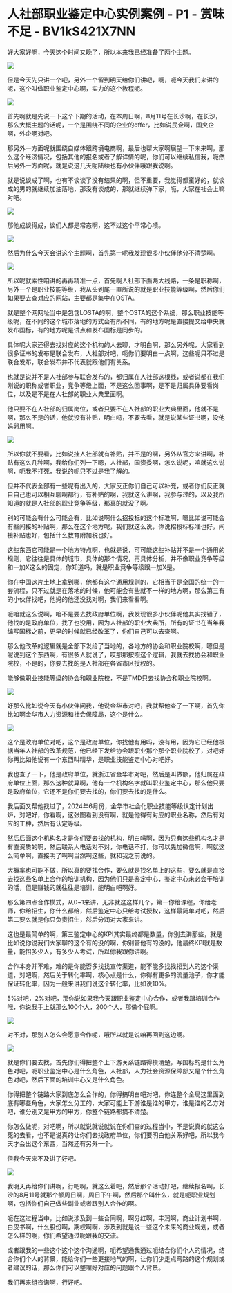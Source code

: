 # 人社部职业鉴定中心实例案例 - P1 - 赏味不足 - BV1kS421X7NN

好大家好啊，今天这个时间又晚了，所以本来我已经准备了两个主题。

![](img/7b760ff1e139c853075b9d51111b07ae_1.png)

但是今天先只讲一个吧，另外一个留到明天给你们讲吧，啊，呃今天我们来讲的呢，这个叫做职业鉴定中心啊，实力的这个教程呃。



![](img/7b760ff1e139c853075b9d51111b07ae_3.png)

首先啊就是先说一下这个下期的活动，在本周日啊，8月11号在长沙啊，在长沙，那么大概主题的话呢，一个是围绕不同的企业的offer，比如说民企啊，国央企啊，外企啊对吧。

那另外一方面呢就围绕自媒体跟跨境电商啊，最后也帮大家啊展望一下未来啊，那么这个经济情况，包括其他的报名或者了解详情的呢，你们可以继续私信我，呃然后另外一方面呢，就是说这几天呢陆续也有小伙伴哦跟我说啊。

就是说谈成了啊，也有不谈谈了没有结果的啊，但不重要，我觉得都蛮好的，就谈成的男的就继续加油落地，那没有谈成的，那就继续弹下家，呃，大家在社会上嘛对吧。



![](img/7b760ff1e139c853075b9d51111b07ae_5.png)

那他成谈得成，谈们人都是常态啊，这不过这个平常心啧。

![](img/7b760ff1e139c853075b9d51111b07ae_7.png)

然后为什么今天会讲这个主题啊，首先第一呢我发现很多小伙伴他分不清楚啊。

![](img/7b760ff1e139c853075b9d51111b07ae_9.png)

所以呢就索性咱讲的再再精准一点，首先啊人社部下面两大线路，一条是职称啊，另外一个是职业技能等级，我从头到尾一直所说的就是职业技能等级啊，然后你们如果要去查对应的网站，主要都是集中在OSTA。

就是整个网网址当中是包含LOSTA的啊，整个OSTA的这个系统，那么职业技能等级呢，在不同的这个城市落地的方式会有所不同，有的地方呢是直接提交给中央就发布国标，有的地方呢是试点和发布国标是同步的。

具体呢大家还得去找对应的这个机构的人去聊，才明白啊，那么另外呢，大家看到很多证书的发布是联合发布，人社部对吧，呃你们要明白一点啊，这些呢只不过是联合发布，联合发布并不代表就跟他们有关系。

也就是说并不是人社部参与联合发布的，都归属在人社部这根线，或者说都在我们刚说的职称或者职业，竞争等级上面，不是这么回事啊，是不是归属具体要看岗位，以及是不是在人社部的职业大典里面啊。

他只要不在人社部的归属岗位，或者只要不在人社部的职业大典里面，他就不是啊，那么不是的话，他就没有补贴，明白吗，不要去看，就是说某些证书啊，没他妈卵用啊。



![](img/7b760ff1e139c853075b9d51111b07ae_11.png)

所以你就不要看，比如说挂人社部就有补贴，并不是的啊，另外从官方来讲啊，补贴有这么几种啊，我给你们列一下嗯，人社部，国资委啊，怎么说呢，咱就这么说啊，呃我不打死，我说的呢只不过是我了解的。

但并不代表全部有一些呢有出入的，大家反正你们自己可以补充，或者你们反正就自自己也可以相互聊啊都行，有补贴的啊，我就这么讲啊，我参与过的，以及我所知道的就是人社部的职业竞争等级，那真的就没了啊。

别的可能会有什么可能会有，比如说啊什么招投标的这个标准啊，嗯比如说可能会有些间接的补贴啊，那么在这个地方呢，我们就这么说，你说招投标标准也好，间接补贴也好，包括什么教育附加税也好。

这些东西它可能是一个地方特点啊，也就是说，可可能这些补贴并不是一个通用的规则，它往往是具体的城市，具体的那个情况，再具体分析，并不像职业竞争等级和一加X这么的固定，你知道吗，就是职业竞争等级跟一加X是。

你在中国这片土地上拿到哪，他都有这个通用规则的，它相当于是全国的统一的一套流程，只不过就是在落地的时候，他可能会有些就不一样的地方啊，那么第三有的小伙伴找吧，他妈的他还没找对啊，我们来看看啊。

呃咱就这么说啊，咱不是要去找政府单位啊，我发现很多小伙伴呢他其实找错了，他找的是政府单位，找了也没用，因为人社部的职业大典所，所有的证书在当年我编写国标之前，更早的时候就已经改革了，你们自己可以去查啊。

那么他改革的逻辑就是全部下发给了当地的，各地方的协会和职业院校啊，嗯但是呢说到这个东西啊，有很多人就说了，哎那那按照这个逻辑，我就去找协会和职业院校，不是的，你要去找的是人社部在各省市区授权的。

能够做职业技能等级的协会和职业院校，不是TMD只去找协会和职业院校啊。

![](img/7b760ff1e139c853075b9d51111b07ae_13.png)

好那么比如说今天有小伙伴问我，他说金华市对吧，我就帮他查了一下啊，首先你比如啊金华市人力资源和社会保障局，这个是什么。



![](img/7b760ff1e139c853075b9d51111b07ae_15.png)

这个是政府单位对吧，这个是政府单位，你找他有用吗，没有用，因为它已经他根据当年人社部的改革规范，他已经下发给协会跟职业那个那个职业院校了，对吧好你再比如他说有一个东西叫精华，是职业技能鉴定中心对吧好。

我也查了一下，他是政府单位，就浙江省金华市对吧，然后是叫做额，他归属在政府单位上面，那么这种就算啊，他有一个机构名字就叫职业鉴定中心，那么他只要是政府单位，它还不是你们要去找的，你们要去找的是什么。

我后面又帮他找过了，2024年6月份，金华市社会化职业技能等级认定计划出炉，对吧好，你看啊，这张图看到没有啊，就是他得有对应的职业名称，然后有对应的工种，然后有认定等级。

然后后面这个机构名才是你们要去找的机构，明白吗啊，因为只有这些机构名才是有直资质的啊，然后联系人电话对不对，你电话不打，你可以先加微信啊，啊就这么简单啊，直接明了啊啊当然啊这些，就和我之前说的。

大概率也可能不做，所以真的要找合作，要么就是找名单上的这些，要么就是直接去找这些名单上合作的培训机构，因为他们只是鉴定中心，鉴定中心未必会干培训的活，但是赚钱的就往往是培训，能明白吧啊好。

那么第四点合作模式，从0~1来讲，无非就这这样几个，第一你给课程，你给老师，你给招生，你什么都给，然后鉴定中心只给考试授权，这样最简单对吧，然后第二要么就是你只负责招生，然后分润对大家来讲。

这也是最简单的啊，第三鉴定中心的KPI其实最终都是数量，你别去讲那些，就是比如说你说我们大家聊的这个有的没的啊，你别管他有的没的，他最终KPI就是数量，能招多少人，有多少人考试，所以你我跟你讲啊。

合作本身并不难，难的是你能否多找找宣传渠道，能不能多找找招到人的这个渠道，对吧啊，然后关于转化率啊，核心点是什么，你得有更多的流量池子，你才能保证转化率，因为一般来讲我们说这个转化率，比如说10%。

5%对吧，2%对吧，那你说如果我今天跟职业鉴定中心合作，或者我跟培训合作哦，你说我手上就那么100个人，200个人，那做个屁啊。



![](img/7b760ff1e139c853075b9d51111b07ae_17.png)

对不对，那别人怎么会愿意合作呢，哦所以就是说咱再回到这边啊。

![](img/7b760ff1e139c853075b9d51111b07ae_19.png)

就是你们要去找，首先你们得把整个上下游关系链路得摸清楚，写国标的是什么角色对吧，呃职业鉴定中心是什么角色，人社部，人力社会资源保障部又是个什么角色对吧，然后下面的培训中心又是什么角色。

你得把整个链路大家到底怎么合作的，你得搞明白吧对吧，你连整个全局这里面到底有哪些角色，大家怎么分工的，大家可能上下游谁是谁的甲方，谁是谁的乙方对吧，谁分别又是甲方的甲方，你整个链路都搞不清楚。

你怎么做呢，对吧啊，所以就说就说就说在你们查的过程当中，不是说真的就这么死的去看，也不是说真的让你们去找政府单位，你们要明白他关系好吧，所以我今天才会出这个东西，当然还有另外一个。

但我今天来不及讲了好吧。

![](img/7b760ff1e139c853075b9d51111b07ae_21.png)

我明天再给你们讲啊，行吧啊，就这么着吧，然后那个活动好吧，继续报名啊，长沙的8月11号就那个额周日啊，周日下午啊，然后那个叫什么，就是呃职业规划啊，包括你们自己做些副业或者跟别人合作的啊。

呃在这过程当中，比如说涉及到一些合同啊，啊分红啊，丰润啊，商业计划书啊，白皮书啊，什么股份啊，期权啊啊，涉及到就是说一些这个未来的商业规划，或者怎么样的啊，你们希望通过呃跟我的交流。

或者跟我的一些这个这个这个沟通啊，呃希望通我通过呃结合你们个人的情况，结合你们个人的背景，能给你们一些更接地气的啊，让你们少走点弯路的这个规划或者建议的话，那么你们可以整理好对应的问题跟个人背景。

我们再来组咨询啊，行好吧。